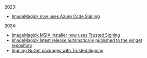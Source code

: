2023:
 - [ImageMagick now uses Azure Code Signing](2023/imagemagick-now-uses-azure-code-signing/)

2024:
- [ImageMagick MSIX installer now uses Trusted Signing](2024/imagemagick-msix-installer-now-uses-trusted-signing)
- [ImageMagick latest release automatically published to the winget repository](2024/imagemagick-latest-release-automatically-published-to-the-winget-repository)
- [Signing NuGet packages with Trusted Signing](2024/signing-nuget-packages-with-trusted-signing)